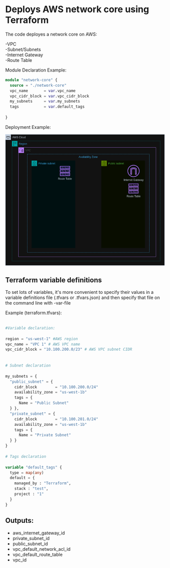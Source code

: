# Deploys AWS network core using Terraform

The code deployes a network core on AWS:

-VPC  
-Subnet/Subnets     
-Internet Gateway  
-Route Table 

Module Declaration Example:

```terraform
module "network-core" {
  source = "./network-core"
  vpc_name       = var.vpc_name
  vpc_cidr_block = var.vpc_cidr_block
  my_subnets     = var.my_subnets
  tags           = var.default_tags

}
```

Deployment Example:

![GitHub Image](/network-core/img/network-core.png)

## Terraform variable definitions

To set lots of variables, it's more convenient to specify their values in a variable definitions file (.tfvars or .tfvars.json)
and then specify that file on the command line with -var-file

 Example (terraform.tfvars):

```terraform

#Variable declaration: 

region = "us-west-1" #AWS region
vpc_name = "VPC 1" # AWS VPC name
vpc_cidr_block = "10.100.200.0/23" # AWS VPC subnet CIDR


# Subnet declaration

my_subnets = {
  "public_subnet" = {
    cidr_block        = "10.100.200.0/24"
    availability_zone = "us-west-1b"
    tags = {
      Name = "Public Subnet"
  } },
  "private_subnet" = {
    cidr_block        = "10.100.201.0/24"
    availability_zone = "us-west-1b"
    tags = {
      Name = "Private Subnet"
  } }
}

# Tags declaration

variable "default_tags" {
  type = map(any)
  default = {
    managed_by : "Terraform",
    stack : "test",
    project : "1"
  }
}

```

## Outputs:

- aws_internet_gateway_id
- private_subnet_id
- public_subnet_id
- vpc_default_network_acl_id
- vpc_default_route_table
- vpc_id
